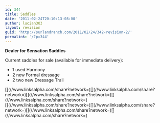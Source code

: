 ```yaml
---
id: 344
title: Saddles
date: '2011-02-24T20:10:13-08:00'
author: lucian303
layout: revision
guid: 'http://sunlandranch.com/2011/02/24/342-revision-2/'
permalink: '/?p=344'
---
```


**Dealer for Sensation Saddles**

Current saddles for sale (available for immediate delivery):

- 1 used Harmony
- 2 new Formal dressage
- 2 two new Dressage Trail

<div class="linksalpha_container linksalpha_app_3" data-counters="1" data-size="regular" data-style="square" data-title="Saddles" data-url="https://www.sunlandranch.com/?p=344">[](//www.linksalpha.com/share?network=)[](//www.linksalpha.com/share?network=)[](//www.linksalpha.com/share?network=)[](//www.linksalpha.com/share?network=)</div><div class="linksalpha_container linksalpha_app_7" data-position="" data-title="Saddles" data-url="https://www.sunlandranch.com/?p=344">[](//www.linksalpha.com/share?network=)[](//www.linksalpha.com/share?network=)[](//www.linksalpha.com/share?network=)[](//www.linksalpha.com/share?network=)</div>